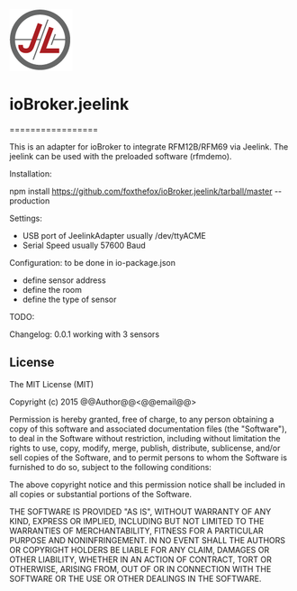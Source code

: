 ![Logo](admin/jeelab_logo.png)
# ioBroker.jeelink
=================

This is an adapter for ioBroker to integrate RFM12B/RFM69 via Jeelink.
The jeelink can be used with the preloaded software (rfmdemo).

Installation:

npm install https://github.com/foxthefox/ioBroker.jeelink/tarball/master --production

Settings:
- USB port of JeelinkAdapter usually /dev/ttyACME
- Serial Speed usually 57600 Baud

Configuration:
to be done in io-package.json
- define sensor address
- define the room
- define the type of sensor

TODO:


Changelog:
0.0.1
working with 3 sensors


## License
The MIT License (MIT)

Copyright (c) 2015 @@Author@@<@@email@@>

Permission is hereby granted, free of charge, to any person obtaining a copy
of this software and associated documentation files (the "Software"), to deal
in the Software without restriction, including without limitation the rights
to use, copy, modify, merge, publish, distribute, sublicense, and/or sell
copies of the Software, and to permit persons to whom the Software is
furnished to do so, subject to the following conditions:

The above copyright notice and this permission notice shall be included in
all copies or substantial portions of the Software.

THE SOFTWARE IS PROVIDED "AS IS", WITHOUT WARRANTY OF ANY KIND, EXPRESS OR
IMPLIED, INCLUDING BUT NOT LIMITED TO THE WARRANTIES OF MERCHANTABILITY,
FITNESS FOR A PARTICULAR PURPOSE AND NONINFRINGEMENT. IN NO EVENT SHALL THE
AUTHORS OR COPYRIGHT HOLDERS BE LIABLE FOR ANY CLAIM, DAMAGES OR OTHER
LIABILITY, WHETHER IN AN ACTION OF CONTRACT, TORT OR OTHERWISE, ARISING FROM,
OUT OF OR IN CONNECTION WITH THE SOFTWARE OR THE USE OR OTHER DEALINGS IN
THE SOFTWARE.
